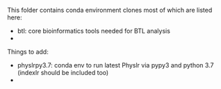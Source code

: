 This folder contains conda environment clones most of which are listed here:
- btl: core bioinformatics tools needed for BTL analysis
-

Things to add:
- physlrpy3.7: conda env to run latest Physlr via pypy3 and python 3.7 (indexlr should be included too)
- 
